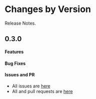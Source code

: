Changes by Version
==================
Release Notes.

0.3.0
------------------
#### Features

#### Bug Fixes

#### Issues and PR
- All issues are [here](https://github.com/apache/skywalking/milestone/93?closed=1)
- All and pull requests are [here](https://github.com/apache/skywalking-satellite/pulls?q=is%3Apr+is%3Aclosed+milestone%3A0.3.0)